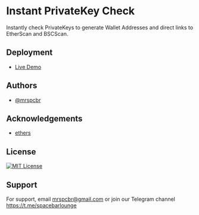 
# Instant PrivateKey Check

Instantly check PrivateKeys to generate Wallet Addresses and direct links to EtherScan and BSCScan.

## Deployment

- [Live Demo](https://mrspcbr.github.io/instant-privatekey-check/)

## Authors

- [@mrspcbr](https://www.github.com/mrspcbr)


## Acknowledgements

 - [ethers](https://docs.ethers.io/v5/)


## License

[![MIT License](https://img.shields.io/badge/License-MIT-green.svg)](https://choosealicense.com/licenses/mit/)


## Support

For support, email mrspcbr@gmail.com or join our Telegram channel https://t.me/spacebarlounge
